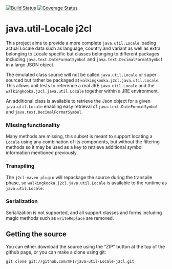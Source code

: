 [![Build Status](https://travis-ci.com/mP1/java-util-Locale-j2cl.svg?branch=master)](https://travis-ci.com/mP1/java-util-Locale-j2cl.svg?branch=master)
[![Coverage Status](https://coveralls.io/repos/github/mP1/java-util-Locale-j2cl/badge.svg?branch=master)](https://coveralls.io/github/mP1/java-util-Locale-j2cl?branch=master)

# java.util-Locale j2cl

This project aims to provide a more complete `java.util.Locale` loading actual Locale data such as language, country and 
variant as well as extra belonging to Locale specific but classes belonging to different packages including
`java.text.DateFormatSymbol` and `java.text.DecimalFormatSymbol` in a large JSON object.

The emulated class source will not be called `java.util.Locale` or super sourced but rather be packaged at
`walkingkooka.j2cl.java.util.Locale`. This allows unit tests to reference a real JRE `java.util.Locale` and the 
`walkingkooka.j2cl.java.util.Locale` together within a JRE environment.

An additional class is available to retrieve the Json object for a given `java.util.Locale` enabling easy retrieval of 
`java.text.DateFormatSymbol` and `java.text.DecimalFormatSymbol`.


### Missing functionality

Many methods are missing, this subset is meant to support locating a `Locale` using any combination of its components,
but without the filtering methods so it may be used as a key to retrieve additional symbol information mentioned
previously.



### Transpiling

The `j2cl-maven-plugin` will repackage the source during the transpile phase, so `walkingkooka.j2cl.java.util.Locale`
is available to the runtime as `java.util.Locale`. 



### Serialization

Serialization is not supported, and all support classes and forms including magic methods such as `writeReplace` are removed.



## Getting the source

You can either download the source using the "ZIP" button at the top
of the github page, or you can make a clone using git:

```
git clone git://github.com/mP1/java-util-Locale-j2cl.git
```
